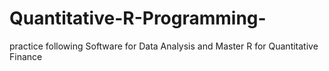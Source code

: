 # Quantitative-R-Programming-
practice following Software for Data Analysis and Master R for Quantitative Finance
